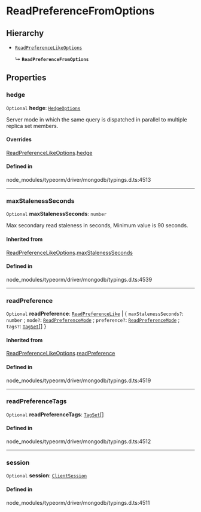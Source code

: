 # ReadPreferenceFromOptions

## Hierarchy

- [`ReadPreferenceLikeOptions`](ReadPreferenceLikeOptions.md)

  ↳ **`ReadPreferenceFromOptions`**

## Properties

### hedge

 `Optional` **hedge**: [`HedgeOptions`](HedgeOptions.md)

Server mode in which the same query is dispatched in parallel to multiple replica set members.

#### Overrides

[ReadPreferenceLikeOptions](ReadPreferenceLikeOptions.md).[hedge](ReadPreferenceLikeOptions.md#hedge)

#### Defined in

node_modules/typeorm/driver/mongodb/typings.d.ts:4513

___

### maxStalenessSeconds

 `Optional` **maxStalenessSeconds**: `number`

Max secondary read staleness in seconds, Minimum value is 90 seconds.

#### Inherited from

[ReadPreferenceLikeOptions](ReadPreferenceLikeOptions.md).[maxStalenessSeconds](ReadPreferenceLikeOptions.md#maxstalenessseconds)

#### Defined in

node_modules/typeorm/driver/mongodb/typings.d.ts:4539

___

### readPreference

 `Optional` **readPreference**: [`ReadPreferenceLike`](../index.md#readpreferencelike) \| { `maxStalenessSeconds?`: `number` ; `mode?`: [`ReadPreferenceMode`](../index.md#readpreferencemode-1) ; `preference?`: [`ReadPreferenceMode`](../index.md#readpreferencemode-1) ; `tags?`: [`TagSet`](../index.md#tagset)[]  }

#### Inherited from

[ReadPreferenceLikeOptions](ReadPreferenceLikeOptions.md).[readPreference](ReadPreferenceLikeOptions.md#readpreference)

#### Defined in

node_modules/typeorm/driver/mongodb/typings.d.ts:4519

___

### readPreferenceTags

 `Optional` **readPreferenceTags**: [`TagSet`](../index.md#tagset)[]

#### Defined in

node_modules/typeorm/driver/mongodb/typings.d.ts:4512

___

### session

 `Optional` **session**: [`ClientSession`](../classes/ClientSession.md)

#### Defined in

node_modules/typeorm/driver/mongodb/typings.d.ts:4511
